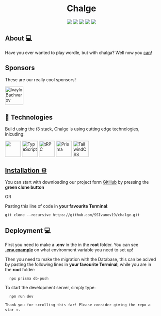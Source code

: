<div align = "center">
  <h1>Chalge</h1>
</div>

<div align = "center">
  <img src = "https://img.shields.io/github/languages/count/ssivanov19/chalge?style=for-the-badge">
  <img src = "https://img.shields.io/github/contributors/ssivanov19/chalge?style=for-the-badge">
  <img src = "https://img.shields.io/github/repo-size/ssivanov19/chalge?style=for-the-badge">
  <img src = "https://img.shields.io/github/last-commit/ssivanov19/chalge?style=for-the-badge">
  <img src = "https://img.shields.io/github/languages/top/ssivanov19/chalge?style=for-the-badge">
</div>

## About 💻 <a name = "about"></a>
Have you ever wanted to play wordle, but with chalga? Well now you [can](https://chalge.net/)!

## Sponsors

These are our really cool sponsors!

<!-- sponsors --><a href="https://github.com/ISBachvarov21"><img src="https://github.com/ISBachvarov21.png" width="60px" alt="Ivaylo Bachvarov" /></a><!-- sponsors -->


## 🔧 Technologies
Build using the t3 stack, Chalge is using cutting edge technologies, inlcuding:
  <p align="left"> 
  <a href="https://nextjs.org/" alt="NextJS"/><img src="https://upload.wikimedia.org/wikipedia/commons/thumb/8/8e/Nextjs-logo.svg/207px-Nextjs-logo.svg.png" height=52/></a>
  <a href="https://www.typescriptlang.org/"><img src="https://upload.wikimedia.org/wikipedia/commons/thumb/4/4c/Typescript_logo_2020.svg/1200px-Typescript_logo_2020.svg.png" alt="TypeScript" height=52/></a>
  <a href="https://trpc.io/"><img src="https://user-images.githubusercontent.com/63718744/204143807-531b6ad5-b8af-45b1-af30-15cb6b9c52d4.png" alt="tRPC" height=52 /></a>
    <a href="https://www.prisma.io/"><img src="https://user-images.githubusercontent.com/63718744/204143873-e6cb3163-af53-4e93-912b-eb61f85797c7.png" alt="Prisma" height=52 /></a>
    <a href="https://tailwindcss.com/"><img src="https://user-images.githubusercontent.com/63718744/204143913-69933211-171c-48a8-ad6c-e686fe3b757e.png" alt="TailwindCSS" height=52 />
  </p> 

## Installation ⚙ <a name = "installation"></a>

You can start with downloading our project form [GitHub](https://github.com/SSIvanov19/chalge/archive/refs/heads/master.zip) by pressing the **green clone button**

OR

Pasting this line of code in **your favourite Terminal**:

```
git clone --recursive https://github.com/SSIvanov19/chalge.git
```

## Deployment 💻
First you need to make a **.env** in the in the **root** folder. You can see [**.env.example**](https://github.com/SSIvanov19/chalge/blob/main/.env.example) on what environment variable you need to set up!

Then you need to make the migration with the Database, this can be acived by pasting the following lines in **your favourite Terminal**, while you are in the **root** folder:
```
  npx prisma db-push
```

To start the development server, simply type:
```
  npm run dev
```

```
Thank you for scrolling this far! Please consider giving the repo a star ⭐.
```
